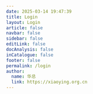 ```yaml
---
date: 2025-03-14 19:47:39
title: Login
layout: Login
article: false
navbar: false
sidebar: false
editLink: false
docAnalysis: false
inCatalogue: false
footer: false
permalink: /login
author:
  name: 华总
  link: https://xiaoying.org.cn
---
```




